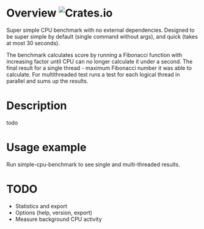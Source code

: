 # Overview ![Crates.io](https://img.shields.io/crates/v/simple-cpu-benchmark)

Super simple CPU benchmark with no external dependencies. Designed to be super
simple by default (single command without args), and quick (takes at most 30
seconds).

The benchmark calculates score by running a Fibonacci function with increasing
factor until CPU can no longer calculate it under a second. The final result
for a single thread - maximum Fibonacci number it was able to calculate. For
multithreaded test runs a test for each logical thread in parallel and sums up
the results.

# Description

todo

# Usage example

Run simple-cpu-benchmark to see single and multi-threaded results.

# TODO

- Statistics and export
- Options (help, version, export)
- Measure background CPU activity
